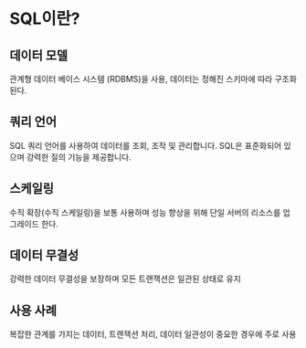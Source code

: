 # SQL이란?
## 데이터 모델
관계형 데이터 베이스 시스템 (RDBMS)을 사용, 데이터는 정해진 스키마에 따라 구조화된다.

## 쿼리 언어
SQL 쿼리 언어를 사용하여 데이터를 조회, 조작 및 관리합니다. SQL은 표준화되어 있으며 강력한 질의 기능을 제공합니다.

## 스케일링
수직 확장(수직 스케일링)을 보통 사용하며 성능 향상을 위해 단일 서버의 리소스를 업그레이드 한다.

## 데이터 무결성
강력한 데이터 무결성을 보장하며 모든 트랜잭션은 일관된 상태로 유지

## 사용 사례
복잡한 관계를 가지는 데이터, 트랜잭션 처리, 데이터 일관성이 중요한 경우에 주로 사용
